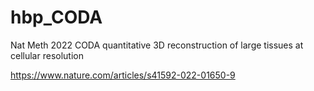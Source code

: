 # hbp_CODA
Nat Meth 2022 CODA quantitative 3D reconstruction of large tissues at cellular resolution

https://www.nature.com/articles/s41592-022-01650-9
